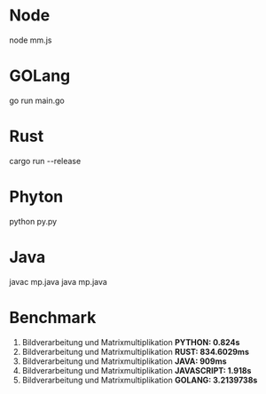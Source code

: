 # Node

node mm.js

# GOLang

go run main.go

# Rust

cargo run --release

# Phyton

python py.py

# Java

javac mp.java
java mp.java

# Benchmark

1. Bildverarbeitung und Matrixmultiplikation <b>PYTHON: 0.824s</b>
2. Bildverarbeitung und Matrixmultiplikation <b>RUST: 834.6029ms</b>
3. Bildverarbeitung und Matrixmultiplikation <b>JAVA: 909ms</b>
4. Bildverarbeitung und Matrixmultiplikation <b>JAVASCRIPT: 1.918s</b>
5. Bildverarbeitung und Matrixmultiplikation <b>GOLANG: 3.2139738s</b>
